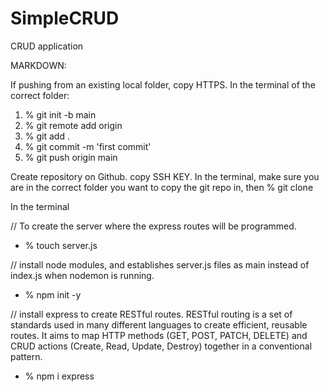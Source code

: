 # SimpleCRUD
CRUD application

MARKDOWN:

If pushing from an existing local folder, copy HTTPS.
In the terminal of the correct folder:  
1) % git init -b main 
2) % git remote add origin <PASTE HTTPS>
3) % git add .
4) % git commit -m 'first commit'
5) % git push origin main

Create repository on Github. copy SSH KEY. 
In the terminal, make sure you are in the correct folder you want to copy the git repo in, then % git clone <PASTE SSH KEY>

In the terminal

// To create the server where the express routes will be programmed.
- % touch server.js 

// install node modules, and establishes server.js files as main instead of index.js when nodemon is running.  
- % npm init -y

// install express to create RESTful routes. RESTful routing is a set of standards used in many different languages to create efficient, reusable routes. It aims to map HTTP methods (GET, POST, PATCH, DELETE) and CRUD actions (Create, Read, Update, Destroy) together in a conventional pattern.
- % npm i express 
